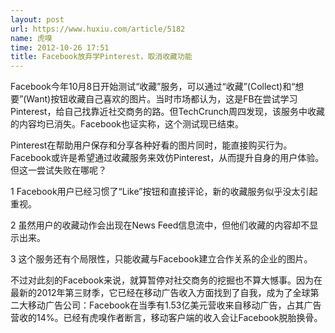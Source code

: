 ```yaml
---
layout: post
url: https://www.huxiu.com/article/5182
name: 虎嗅
time: 2012-10-26 17:51
title: Facebook放弃学Pinterest，取消收藏功能
---
```

Facebook今年10月8日开始测试“收藏”服务，可以通过“收藏”(Collect)和“想要”(Want)按钮收藏自己喜欢的图片。当时市场都认为，这是FB在尝试学习Pinterest，给自己找靠近社交商务的路。但TechCrunch周四发现，该服务中收藏的内容均已消失。Facebook也证实称，这个测试现已结束。

Pinterest在帮助用户保存和分享各种好看的图片同时，能直接购买行为。Facebook或许是希望通过收藏服务来效仿Pinterest，从而提升自身的用户体验。但这一尝试失败在哪呢？

1 Facebook用户已经习惯了“Like”按钮和直接评论，新的收藏服务似乎没太引起重视。

2 虽然用户的收藏动作会出现在News Feed信息流中，但他们收藏的内容却不显示出来。

3 这个服务还有个局限性，只能收藏与Facebook建立合作关系的企业的图片。

不过对此刻的Facebook来说，就算暂停对社交商务的挖掘也不算大憾事。因为在最新的2012年第三财季，它已经在移动广告收入方面找到了自我，成为了全球第二大移动广告公司：Facebook在当季有1.53亿美元营收来自移动广告，占其广告营收的14%。已经有虎嗅作者断言，移动客户端的收入会让Facebook脱胎换骨。

